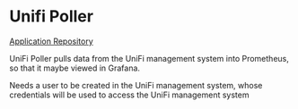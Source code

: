 # Unifi Poller

[Application Repository](https://github.com/unpoller/unpoller)

UniFi Poller pulls data from the UniFi management system into Prometheus, so that it maybe viewed in Grafana.

Needs a user to be created in the UniFi management system, whose credentials will be used to access the UniFi management system
